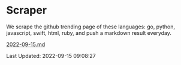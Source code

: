 # Scraper

We scrape the github trending page of these languages: go, python, javascript, swift, html, ruby, and push a markdown result everyday.

[2022-09-15.md](https://github.com/henson/Scraper/blob/master/2022-09-15.md)

Last Updated: 2022-09-15 09:08:27